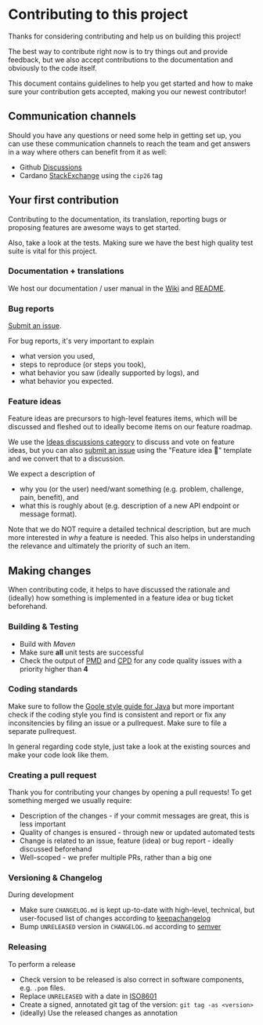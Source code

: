 # Contributing to this project

Thanks for considering contributing and help us on building this project!

The best way to contribute right now is to try things out and provide feedback, but we also accept contributions to the documentation and obviously to the code itself.

This document contains guidelines to help you get started and how to make sure your contribution gets accepted, making you our newest contributor!

## Communication channels

Should you have any questions or need some help in getting set up, you can use these communication channels to reach the team and get answers in a way where others can benefit from it as well:

- Github [Discussions](https://github.com/cardano-foundation/cf-tokens-cip68/discussions)
- Cardano [StackExchange](https://cardano.stackexchange.com/) using the `cip26` tag

## Your first contribution 

Contributing to the documentation, its translation, reporting bugs or proposing features are awesome ways to get started.

Also, take a look at the tests. Making sure we have the best high quality test suite is vital for this project.

### Documentation + translations

We host our documentation / user manual in the [Wiki](https://github.com/cardano-foundation/cf-tokens-cip68/wiki) and [README](./README.md).

### Bug reports

[Submit an issue](https://github.com/cardano-foundation/cf-tokens-cip68/issues/new).

For bug reports, it's very important to explain
* what version you used,
* steps to reproduce (or steps you took),
* what behavior you saw (ideally supported by logs), and
* what behavior you expected.

### Feature ideas

Feature ideas are precursors to high-level features items, which will be discussed and fleshed out to ideally become items on our feature roadmap.

We use the [Ideas discussions category](https://github.com/cardano-foundation/cf-tokens-cip68/discussions/categories/ideas) to discuss and vote on feature ideas, but you can also [submit an issue](https://github.com/cardano-foundation/cf-tokens-cip68/issues/new) using the "Feature idea :thought_balloon:" template and we convert that to a discussion.

We expect a description of
* why you (or the user) need/want something (e.g. problem, challenge, pain, benefit), and
* what this is roughly about (e.g. description of a new API endpoint or message format).

Note that we do NOT require a detailed technical description, but are much more interested in *why* a feature is needed. This also helps in understanding the relevance and ultimately the priority of such an item.

## Making changes

When contributing code, it helps to have discussed the rationale and (ideally) how something is implemented in a feature idea or bug ticket beforehand.

### Building & Testing

* Build with *Maven*
* Make sure **all** unit tests are successful
* Check the output of [PMD](https://pmd.github.io/) and [CPD](https://pmd.github.io/latest/pmd_userdocs_cpd.html) for any code quality issues with a priority higher than **4**

### Coding standards

Make sure to follow the [Goole style guide for Java](https://google.github.io/styleguide/javaguide.html) but more important check if the coding style you find is consistent and report or fix any inconsitencies by filing an issue or a pullrequest. Make sure to file a separate pullrequest.

In general regarding code style, just take a look at the existing sources and make your code look like them.

### Creating a pull request

Thank you for contributing your changes by opening a pull requests! To get something merged we usually require:
+ Description of the changes - if your commit messages are great, this is less important
+ Quality of changes is ensured - through new or updated automated tests
+ Change is related to an issue, feature (idea) or bug report - ideally discussed beforehand
+ Well-scoped - we prefer multiple PRs, rather than a big one

### Versioning & Changelog

During development
+ Make sure `CHANGELOG.md` is kept up-to-date with high-level, technical, but user-focused list of changes according to [keepachangelog](https://keepachangelog.com/en/1.0.0/)
+ Bump `UNRELEASED` version in `CHANGELOG.md` according to [semver](https://semver.org/)

### Releasing

To perform a release
+ Check version to be released is also correct in software components, e.g. `.pom` files.
+ Replace `UNRELEASED` with a date in [ISO8601](https://en.wikipedia.org/wiki/ISO_8601)
+ Create a signed, annotated git tag of the version: `git tag -as <version>`
+ (ideally) Use the released changes as annotation

